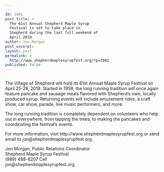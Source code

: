 ```yaml
---
---
ID: 2901
post_title: >
  The 61st Annual Shepherd Maple Syrup
  Festival is set to take place in
  Shepherd during the last full weekend of
  April 2019
author: Jon Morgan
post_excerpt:
layout: post
permalink: >
  http://www.shepherdmaplesyrupfest.org/?p=2901
published: false
---
```

<!-- wp:image {"id":1808} -->
<figure class="wp-block-image"><img src="http://www.shepherdmaplesyrupfest.org/wp-content/uploads/2018/03/103_6191-1024x768.jpg" alt="" class="wp-image-1808"/></figure>
<!-- /wp:image -->

<!-- wp:paragraph -->
<p> The Village of Shepherd will hold its 61st Annual Maple Syrup Festival on April 25-28, 2019. Started in 1958, the long running tradition will once again feature pancake and sausage meals flavored with Shepherd’s own, locally produced syrup. Returning events will include amusement rides, a craft show, car show, parade, live music performers, and more.</p>
<!-- /wp:paragraph -->

<!-- wp:paragraph -->
<p>The long running tradition is completely dependent on volunteers who help out in everywhere, from tapping the trees, to making the pancakes and coordinating the festival’s events.</p>
<!-- /wp:paragraph -->

<!-- wp:paragraph -->
<p>For more information, visit http://www.shepherdmaplesyrupfest.org or send email to jon@shepherdmaplesyrupfest.org.</p>
<!-- /wp:paragraph -->

<!-- wp:paragraph -->
<p>Jon Morgan, Public Relations Coordinator<br>
Shepherd Maple Syrup Festival<br>
(989) 488-8207 Cell<br>
jon@shepherdmaplesyrupfest.org</p>
<!-- /wp:paragraph -->